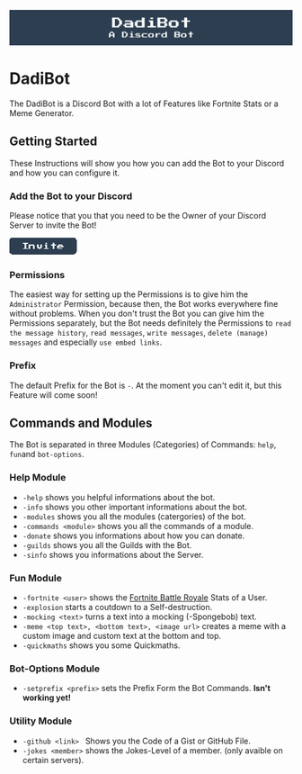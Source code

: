![banner_small](/img/logo1_banner_small.png)
# DadiBot
The DadiBot is a Discord Bot with a lot of Features like Fortnite Stats or a Meme Generator.

## Getting Started
These Instructions will show you how you can add the Bot to your Discord and how you can configure it.

### Add the Bot to your Discord
Please notice that you that you need to be the Owner of your Discord Server to invite the Bot!

[invite]: https://discordapp.com/api/oauth2/authorize?client_id=396990218751967254&permissions=8&scope=bot
[ ![Invite](/img/logo1_widget_invite.png) ][invite]

### Permissions
The easiest way for setting up the Permissions is to give him the `Administrator` Permission, because then, the Bot works everywhere fine without problems. When you don't trust the Bot you can give him the Permissions separately, but the Bot needs definitely the Permissions to `read the message history`, `read messages`, `write messages`, `delete (manage) messages` and especially `use embed links`.

### Prefix
The default Prefix for the Bot is `-`. At the moment you can't edit it, but this Feature will come soon!


## Commands and Modules
The Bot is separated in three Modules (Categories) of Commands: `help`, `fun`and `bot-options`.

### Help Module
 - `-help` shows you helpful informations about the bot.
 - `-info` shows you other important informations about the bot.
 - `-modules` shows you all the modules (catergories) of the bot.
 - `-commands <module>` shows you all the commands of a module.
 - `-donate` shows you informations about how you can donate.
 - `-guilds` shows you all the Guilds with the Bot.
 - `-sinfo` shows you informations about the Server.
 
### Fun Module
 - `-fortnite <user>` shows the [Fortnite Battle Royale](https://www.epicgames.com/fortnite/en-US/buy-now/battle-royale) Stats of a User.
 - `-explosion` starts a coutdown to a Self-destruction.
 - `-mocking <text>` turns a text into a mocking (-Spongebob) text.
 - `-meme <top text>, <bottom text>, <image url>` creates a meme with a custom image and custom text at the bottom and top.
 - `-quickmaths` shows you some Quickmaths. 

### Bot-Options Module
 - `-setprefix <prefix>` sets the Prefix Form the Bot Commands. **Isn't working yet!**

### Utility Module
 - `-github <link> ` Shows you the Code of a Gist or GitHub File.
 - `-jokes <member>` shows the Jokes-Level of a member. (only avaible on certain servers).
